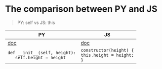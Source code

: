 # The comparison between PY and JS
> PY: self vs JS: this

| PY | JS 
|---|---
| [doc](https://docs.python.org/3/tutorial/classes.html) | [doc](https://developer.mozilla.org/en-US/docs/Web/JavaScript/Reference/Classes)
| ```def __init__(self, height):```<br>```   self.height = height``` |  ```constructor(height) {``` <br> ```this.height = height;``` <br> ```}```
